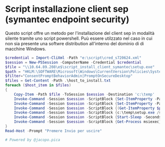 # Script installazione client sep (symantec endpoint security)

Questo script offre un metodo per l'installazione del client sep in modalità silente tramite uno script powershell. Puù essere utilzzato nel caso in cui non sia presente una softwre distribution all'interno del dominio di di macchine Windows.

```powershell
$credential = Import-CliXml -Path "e:\script\cred_s720624.xml"
$session = New-PSSession -ComputerName -Credential $credential
$file = "\\10.64.89.208\e$\script_install_client_symantec\setup.exe"
$path = "HKLM:\SOFTWARE\Microsoft\Windows\CurrentVersion\Policies\System"
$filter="ConsentPromptBehaviorAdmin|PromptOnSecureDesktop"
$files = Get-Content -Path .\host_to_install.txt
foreach ($host_item in $files)
{
    Copy-Item -Path $file -ToSession $session -Destination 'c:\temp'
    Invoke-Command -Session $session -ScriptBlock {Set-ItemProperty -Path $path -Name "ConsentPromptBehaviorAdmin" -Value "0"}
    Invoke-Command -Session $session -ScriptBlock {Set-ItemProperty -Path $path -Name "PromptOnSecureDesktop" -Value "0"}
    Invoke-Command -Session $session -ScriptBlock {(Get-ItemProperty $path).psobject.properties | where {$_.name -match $filter} | select name,value}
    Invoke-Command -Session $session -ScriptBlock {c:\temp\setup.exe /s}
    Invoke-Command -Session $session -ScriptBlock {Start-Sleep -Seconds 10}
    Invoke-Command -Session $session -ScriptBlock {Get-Process msiexec}
}
Read-Host -Prompt "Premere Invio per uscire"

# Powered by @jacopo.pica
```